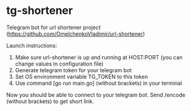 # tg-shortener
Telegram bot for url shortener project (https://github.com/OmelchenkoVladimir/url-shortener)

Launch instructions:
1. Make sure url-shortener is up and running at HOST:PORT (you can change values in configuration file)
2. Generate telegram token for your telegram bot
3. Set OS environment variable TG_TOKEN to this token
4. Use command [go run main.go] (without brackets) in your terminal

Now you should be able to connect to your telegram bot. Send /encode <link> (without brackets) to get short link.
